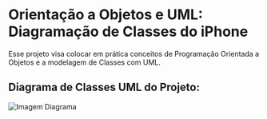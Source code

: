 # Orientação a Objetos e UML: Diagramação de Classes do iPhone

Esse projeto visa colocar em prática conceitos de Programação Orientada a Objetos e a modelagem de Classes com UML.

## Diagrama de Classes UML do Projeto:

![Imagem Diagrama](file:///C:/dev/IDE/eclipse-java/eclipse-workspace-java/AparelhoIphone/src/img/UML_Iphone.png)